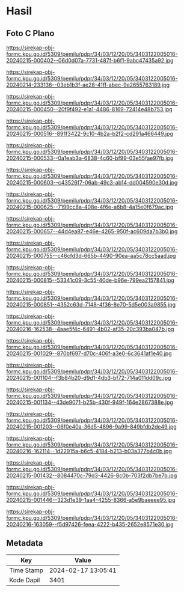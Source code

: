 # Hasil

## Foto C Plano

https://sirekap-obj-formc.kpu.go.id/5309/pemilu/pdpr/34/03/12/20/05/3403122005016-20240215-000402--06d0d07a-7731-487f-b6f1-9abc47435a92.jpg

https://sirekap-obj-formc.kpu.go.id/5309/pemilu/pdpr/34/03/12/20/05/3403122005016-20240214-233136--03eb1b3f-ae28-41ff-abec-9e2655763189.jpg

https://sirekap-obj-formc.kpu.go.id/5309/pemilu/pdpr/34/03/12/20/05/3403122005016-20240215-000450--20f9f492-e1a1-4486-8169-72414e48b753.jpg

https://sirekap-obj-formc.kpu.go.id/5309/pemilu/pdpr/34/03/12/20/05/3403122005016-20240215-000516--891f3422-9c10-4b2a-b2f2-cd291a466449.jpg

https://sirekap-obj-formc.kpu.go.id/5309/pemilu/pdpr/34/03/12/20/05/3403122005016-20240215-000533--0a1eab3a-6838-4c60-bf99-03e55fae97fb.jpg

https://sirekap-obj-formc.kpu.go.id/5309/pemilu/pdpr/34/03/12/20/05/3403122005016-20240215-000603--c43526f7-06ab-49c3-ab14-dd004590e30d.jpg

https://sirekap-obj-formc.kpu.go.id/5309/pemilu/pdpr/34/03/12/20/05/3403122005016-20240215-000625--7199cc8a-408e-4f6e-a6b8-4a15e0f679ac.jpg

https://sirekap-obj-formc.kpu.go.id/5309/pemilu/pdpr/34/03/12/20/05/3403122005016-20240215-000657--44d4ea87-e46e-4265-950f-ac609da7b3b0.jpg

https://sirekap-obj-formc.kpu.go.id/5309/pemilu/pdpr/34/03/12/20/05/3403122005016-20240215-000755--c46cfd3d-665b-4490-90ea-aa5c78cc5aad.jpg

https://sirekap-obj-formc.kpu.go.id/5309/pemilu/pdpr/34/03/12/20/05/3403122005016-20240215-000815--53341c09-3c55-40de-b96e-799ea2157841.jpg

https://sirekap-obj-formc.kpu.go.id/5309/pemilu/pdpr/34/03/12/20/05/3403122005016-20240215-000851--4352c63d-7148-4f36-8e70-5d5e003a9855.jpg

https://sirekap-obj-formc.kpu.go.id/5309/pemilu/pdpr/34/03/12/20/05/3403122005016-20240216-162538--4aae5f4c-6491-4b02-af35-20c393ba047b.jpg

https://sirekap-obj-formc.kpu.go.id/5309/pemilu/pdpr/34/03/12/20/05/3403122005016-20240215-001029--870bf697-d70c-406f-a3e0-6c3641af1e40.jpg

https://sirekap-obj-formc.kpu.go.id/5309/pemilu/pdpr/34/03/12/20/05/3403122005016-20240215-001104--f3b84b20-d9d1-4db3-bf72-714a011dd09c.jpg

https://sirekap-obj-formc.kpu.go.id/5309/pemilu/pdpr/34/03/12/20/05/3403122005016-20240215-001134--43de9071-b25b-430f-949f-164e2867388e.jpg

https://sirekap-obj-formc.kpu.go.id/5309/pemilu/pdpr/34/03/12/20/05/3403122005016-20240215-001203--06f0e40a-36d5-4896-9a99-849bfdb2de49.jpg

https://sirekap-obj-formc.kpu.go.id/5309/pemilu/pdpr/34/03/12/20/05/3403122005016-20240216-162114--1d22915a-b6c5-4184-b213-b03a377b4c0b.jpg

https://sirekap-obj-formc.kpu.go.id/5309/pemilu/pdpr/34/03/12/20/05/3403122005016-20240215-001432--8084470c-79d3-4426-8c0b-703f2db7be7b.jpg

https://sirekap-obj-formc.kpu.go.id/5309/pemilu/pdpr/34/03/12/20/05/3403122005016-20240215-001446--323d1e39-1aa4-4255-8366-a5e9baeeee95.jpg

https://sirekap-obj-formc.kpu.go.id/5309/pemilu/pdpr/34/03/12/20/05/3403122005016-20240216-163059--f5d97426-feea-4222-b435-2652e8571e30.jpg


## Metadata

| Key        | Value               |
| ---------- | ------------------- |
| Time Stamp | 2024-02-17 13:05:41 |
| Kode Dapil | 3401                |



